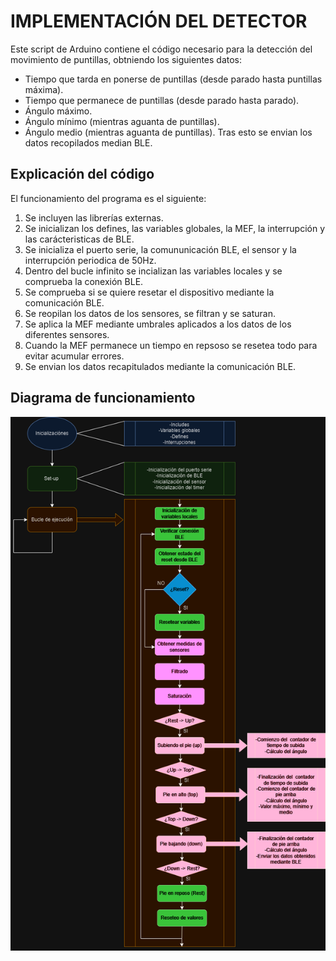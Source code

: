 # IMPLEMENTACIÓN DEL DETECTOR
Este script de Arduino contiene el código necesario para la detección del
movimiento de puntillas, obtniendo los siguientes datos:
* Tiempo que tarda en ponerse de puntillas (desde parado hasta puntillas máxima).
* Tiempo que permanece de puntillas (desde parado hasta parado).
* Ángulo máximo.
* Ángulo mínimo (mientras aguanta de puntillas).
* Ángulo medio (mientras aguanta de puntillas).
Tras esto se envian los datos recopilados median BLE.
## Explicación del código
El funcionamiento del programa es el siguiente:
1. Se incluyen las librerías externas.
2. Se inicializan los defines, las variables globales, la MEF, la interrupción y las carácteristicas de BLE.
3. Se inicializa el puerto serie, la comununicación BLE, el sensor y la interrupción periodica de 50Hz.
4. Dentro del bucle infinito se incializan las variables locales y se comprueba la conexión BLE.
5. Se comprueba si se quiere resetar el dispositivo mediante la comunicación BLE.
6. Se reopilan los datos de los sensores, se filtran y se saturan.
7. Se aplica la MEF mediante umbrales aplicados a los datos de los diferentes sensores.
8. Cuando la MEF permanece un tiempo en repsoso se resetea todo para evitar acumular errores.
9. Se envian los datos recapitulados mediante la comunicación BLE.
## Diagrama de funcionamiento
![img\DIAGRAMA.png](https://github.com/Starkx12/Redes_de_sensores/blob/main/Trabajo%20de%20asignatura/detector_puntillas_Ignacio_Latre/img/DIAGRAMA.png
)


